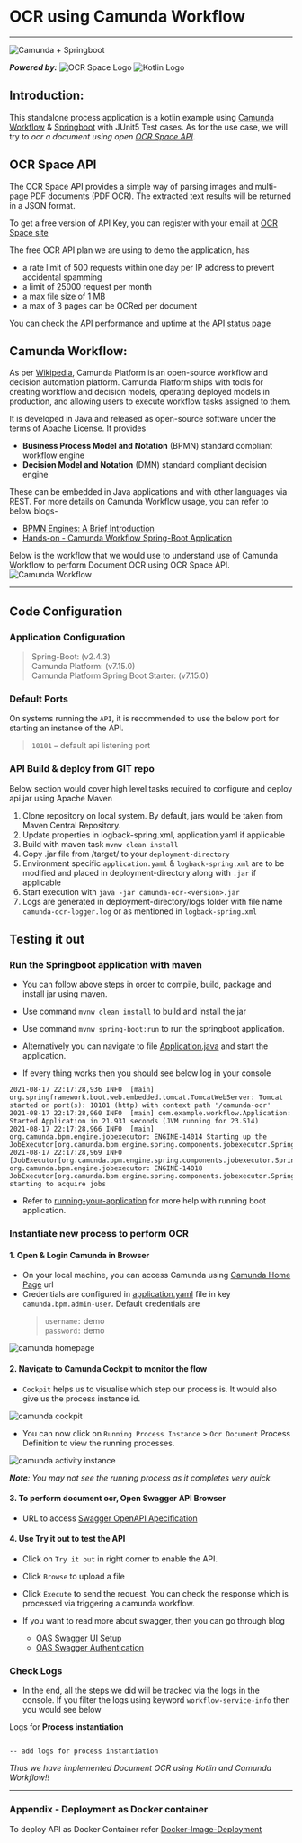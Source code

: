 # OCR using Camunda Workflow
***
![Camunda + Springboot](./documentation/images/camunda%20springboot.png)

**_Powered by:_** ![OCR Space Logo](./documentation/images/ocrspacelogo.png) ![Kotlin Logo](./documentation/images/kotlinlogo.png)

## Introduction:
This standalone process application is a kotlin example using [Camunda Workflow](https://camunda.com/) 
& [Springboot](https://spring.io/projects/spring-boot) with JUnit5 Test cases. 
As for the use case, we will try to _ocr a document using open [OCR Space API](https://ocr.space/OCRAPI)_.

## OCR Space API

The OCR Space API provides a simple way of parsing images and multi-page PDF documents (PDF OCR).
The extracted text results will be returned in a JSON format.

To get a free version of API Key, you can register with your email at [OCR Space site](https://ocr.space/ocrapi#free)

The free OCR API plan we are using to demo the application, has 
* a rate limit of 500 requests within one day per IP address to prevent accidental spamming
* a limit of 25000 request per month
* a max file size of 1 MB
* a max of 3 pages can be OCRed per document 

You can check the API performance and uptime at the [API status page](https://status.ocr.space/)

## Camunda Workflow:
As per [Wikipedia](https://en.wikipedia.org/wiki/Camunda), Camunda Platform is an open-source workflow
and decision automation platform. Camunda Platform ships with tools for creating workflow and decision 
models, operating deployed models in production, and allowing users to execute workflow tasks assigned 
to them.

It is developed in Java and released as open-source software under the terms of Apache License. It 
provides 
* **Business Process Model and Notation** (BPMN) standard compliant workflow engine  
* **Decision Model and Notation** (DMN) standard compliant decision engine 
  
These can be embedded in Java applications and with other languages via REST. For more details on Camunda 
Workflow usage, you can refer to below blogs-
* [BPMN Engines: A Brief Introduction](https://medium.com/nerd-for-tech/bpmn-engines-a-brief-introduction-2123b5e15435)
* [Hands-on - Camunda Workflow Spring-Boot Application](https://medium.com/nerd-for-tech/bpmn2-0-camunda-workflow-spring-boot-application-2381f3d42e5f)  

Below is the workflow that we would use to understand use of Camunda Workflow to perform Document OCR using OCR Space API.
![Camunda Workflow](./src/main/resources/document_ocr.png)

***
## Code Configuration

### Application Configuration
> Spring-Boot:  (v2.4.3)  
Camunda Platform: (v7.15.0)  
Camunda Platform Spring Boot Starter: (v7.15.0)

### Default Ports

On systems running the `API`, it is recommended to use the below port for starting an instance of the API.

> `10101` – default api listening port

### API Build & deploy from GIT repo
Below section would cover high level tasks required to configure and deploy api jar using Apache Maven

1. Clone repository on local system. By default, jars would be taken from Maven Central Repository.
2. Update properties in logback-spring.xml, application.yaml if applicable
3. Build with maven task `mvnw clean install`
4. Copy .jar file from /target/ to your `deployment-directory`
5. Environment specific `application.yaml` & `logback-spring.xml` are to be modified and placed in deployment-directory along with `.jar` if applicable
6. Start execution with `java -jar camunda-ocr-<version>.jar`
7. Logs are generated in deployment-directory/logs folder with file 
   name `camunda-ocr-logger.log` or as mentioned in `logback-spring.xml`



## Testing it out

### Run the Springboot application with maven

- You can follow above steps in order to compile, build, package and install jar using maven.

- Use command `mvnw clean install` to build and install the jar

- Use command `mvnw spring-boot:run` to run the springboot application.

- Alternatively you can navigate to file [Application.java](./src/main/java/com/example/workflow/Application.java) and start the application.

- If every thing works then you should see below log in your console
```
2021-08-17 22:17:28,936 INFO  [main] org.springframework.boot.web.embedded.tomcat.TomcatWebServer: Tomcat started on port(s): 10101 (http) with context path '/camunda-ocr'
2021-08-17 22:17:28,960 INFO  [main] com.example.workflow.Application: Started Application in 21.931 seconds (JVM running for 23.514)
2021-08-17 22:17:28,966 INFO  [main] org.camunda.bpm.engine.jobexecutor: ENGINE-14014 Starting up the JobExecutor[org.camunda.bpm.engine.spring.components.jobexecutor.SpringJobExecutor].
2021-08-17 22:17:28,969 INFO  [JobExecutor[org.camunda.bpm.engine.spring.components.jobexecutor.SpringJobExecutor]] org.camunda.bpm.engine.jobexecutor: ENGINE-14018 JobExecutor[org.camunda.bpm.engine.spring.components.jobexecutor.SpringJobExecutor] starting to acquire jobs
```
- Refer to [running-your-application](https://docs.spring.io/spring-boot/docs/1.5.16.RELEASE/reference/html/using-boot-running-your-application.html) for more help with running boot application.

### Instantiate new process to perform OCR

#### 1. Open & Login Camunda in Browser

- On your local machine, you can access Camunda using [Camunda Home Page](http://localhost:10101/camunda-ocr) url
- Credentials are configured in [application.yaml](./src/main/resources/application.yaml) file in key `camunda.bpm.admin-user`. Default credentials are
  > `username:` demo   
  `password:` demo

![camunda homepage](./documentation/images/camunda-homepage.png)

#### 2. Navigate to Camunda Cockpit to monitor the flow

- `Cockpit` helps us to visualise which step our process is. It would also give us the process instance id.

![camunda cockpit](./documentation/images/camunda-cockpit.png)

- You can now click on `Running Process Instance` > `Ocr Document` Process Definition to view the running processes.

![camunda activity instance](./documentation/images/camunda-activity-instance.png)

_**Note**: You may not see the running process as it completes very quick._

#### 3. To perform document ocr, Open Swagger API Browser

- URL to access [Swagger OpenAPI Apecification](http://localhost:10101/camunda-ocr/swagger-ui.html)

#### 4. Use Try it out to test the API

- Click on `Try it out` in right corner to enable the API.

- Click `Browse` to upload a file

- Click `Execute` to send the request. You can check the response which is processed via triggering a camunda workflow.

- If you want to read more about swagger, then you can go through blog 
  - [OAS Swagger UI Setup](https://medium.com/nerd-for-tech/open-api-specification-swagger3-fc9ad3bbacdd)
  - [OAS Swagger Authentication](https://medium.com/nerd-for-tech/openapi-specification-swagger-authentication-c150f86748ea)

### Check Logs

- In the end, all the steps we did will be tracked via the logs in the console. If you filter the logs using keyword `workflow-service-info` then you would see below


Logs for **Process instantiation**
```

-- add logs for process instantiation

```

_Thus we have implemented Document OCR using Kotlin and Camunda Workflow!!_

***
### Appendix - Deployment as Docker container

To deploy API as Docker Container refer [Docker-Image-Deployment](./documentation/deployment/Readme.md)
